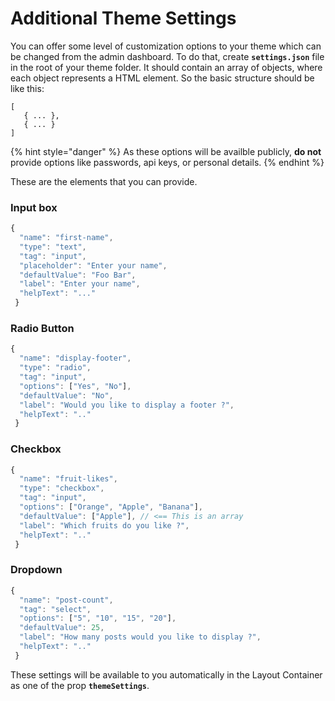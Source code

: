 # Additional Theme Settings

You can offer some level of customization options to your theme which can be changed from the admin dashboard. To do that, create **`settings.json`** file in the root of your theme folder. It should contain an array of objects, where each object represents a HTML element. So the basic structure should be like this:

```text
[ 
   { ... },
   { ... }
] 
```

{% hint style="danger" %}
As these options will be availble publicly, **do not** provide options like passwords, api keys, or personal details.
{% endhint %}

These are the elements that you can provide.

### Input box

```javascript
{        
  "name": "first-name",
  "type": "text",       
  "tag": "input",        
  "placeholder": "Enter your name",        
  "defaultValue": "Foo Bar",        
  "label": "Enter your name",        
  "helpText": "..."    
 }
```

### Radio Button

```javascript
{        
  "name": "display-footer",
  "type": "radio",       
  "tag": "input",   
  "options": ["Yes", "No"],            
  "defaultValue": "No",        
  "label": "Would you like to display a footer ?",        
  "helpText": ".."    
 }
```

### Checkbox

```javascript
{        
  "name": "fruit-likes",
  "type": "checkbox",       
  "tag": "input",   
  "options": ["Orange", "Apple", "Banana"],         
  "defaultValue": ["Apple"], // <== This is an array
  "label": "Which fruits do you like ?",        
  "helpText": ".."    
 }
```

### Dropdown

```javascript
{        
  "name": "post-count",      
  "tag": "select",   
  "options": ["5", "10", "15", "20"],         
  "defaultValue": 25,
  "label": "How many posts would you like to display ?",        
  "helpText": ".."    
 }
```

These settings will be available to you automatically in the Layout Container as one of the prop **`themeSettings`**.

